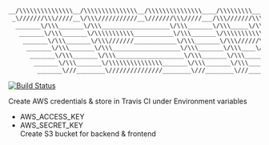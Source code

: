 ```bash
__/\\\\\\\\\\\\\\\__/\\\\\\\\\\\\\\\__/\\\\\\\\\\\\\\\____/\\\\\\\\\______/\\\\\\\\\\\_____/\\\\\\\\\\\___        
 _\///////\\\/////__\/\\\///////////__\///////\\\/////___/\\\///////\\\___\/////\\\///____/\\\/////////\\\_       
  _______\/\\\_______\/\\\___________________\/\\\_______\/\\\_____\/\\\_______\/\\\______\//\\\______\///__      
   _______\/\\\_______\/\\\\\\\\\\\___________\/\\\_______\/\\\\\\\\\\\/________\/\\\_______\////\\\_________     
    _______\/\\\_______\/\\\///////____________\/\\\_______\/\\\//////\\\________\/\\\__________\////\\\______    
     _______\/\\\_______\/\\\___________________\/\\\_______\/\\\____\//\\\_______\/\\\_____________\////\\\___   
      _______\/\\\_______\/\\\___________________\/\\\_______\/\\\_____\//\\\______\/\\\______/\\\______\//\\\__  
       _______\/\\\_______\/\\\\\\\\\\\\\\\_______\/\\\_______\/\\\______\//\\\__/\\\\\\\\\\\_\///\\\\\\\\\\\/___ 
        _______\///________\///////////////________\///________\///________\///__\///////////____\///////////_____
```
[![Build Status](https://travis-ci.com/SenorGrande/Tetris.svg?branch=master)](https://travis-ci.com/SenorGrande/Tetris)

Create AWS credentials & store in Travis CI under Environment variables  
 - AWS_ACCESS_KEY  
 - AWS_SECRET_KEY  
Create S3 bucket for backend & frontend
